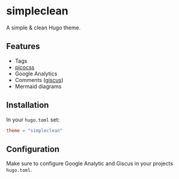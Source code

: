 # simpleclean

A simple & clean Hugo theme.

## Features

- Tags
- [picocss](https://picocss.com/)
- Google Analytics
- Comments ([giscus](https://giscus.app/))
- Mermaid diagrams

## Installation

In your `hugo.toml` set:

```toml
theme = "simpleclean"
```

## Configuration

Make sure to configure Google Analytic and Giscus in your projects `hugo.toml`.
